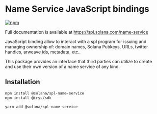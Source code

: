 # Name Service JavaScript bindings

[![npm](https://img.shields.io/npm/v/@solana/spl-name-service)](https://unpkg.com/@solana/spl-name-service@latest/)

Full documentation is available at https://spl.solana.com/name-service

JavaScript binding allow to interact with a spl program for issuing and managing
ownership of: domain names, Solana Pubkeys, URLs, twitter handles, arweave ids,
metadata, etc..

This package provides an interface that third parties can
utilize to create and use their own version of a name service of any kind.

## Installation

```bash
npm install @solana/spl-name-service
npm install @irys/sdk
```

```bash
yarn add @solana/spl-name-service
```
